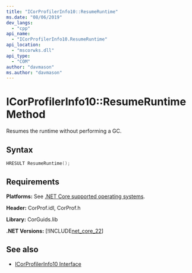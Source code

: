 ```yaml
---
title: "ICorProfilerInfo10::ResumeRuntime"
ms.date: "08/06/2019"
dev_langs: 
  - "cpp"
api_name: 
  - "ICorProfilerInfo10.ResumeRuntime"
api_location: 
  - "mscorwks.dll"
api_type: 
  - "COM"
author: "davmason"
ms.author: "davmason"
---
```

# ICorProfilerInfo10::ResumeRuntime Method
  
Resumes the runtime without performing a GC.   
  
## Syntax  
  
```cpp
HRESULT ResumeRuntime();
```  

## Requirements  
 **Platforms:** See [.NET Core supported operating systems](../../core/windows-prerequisites.md.md#net-core-supported-operating-systems).  
  
 **Header:** CorProf.idl, CorProf.h  
  
 **Library:** CorGuids.lib  
  
 **.NET Versions:** [!INCLUDE[net_core_22](../../../../includes/net-core-30-md.md)]
  
## See also
- [ICorProfilerInfo10 Interface](../../../../docs/framework/unmanaged-api/profiling/icorprofilerinfo10-interface.md)


